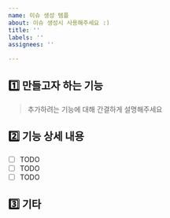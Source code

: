 ```yaml
---
name: 이슈 생성 템플
about: 이슈 생성시 사용해주세요 :)
title: ''
labels: ''
assignees: ''

---
```


## :one: 만들고자 하는 기능  
> 추가하려는 기능에 대해 간결하게 설명해주세요

## :two: 기능 상세 내용  
- [ ] TODO
- [ ] TODO
- [ ] TODO

## :three: 기타
